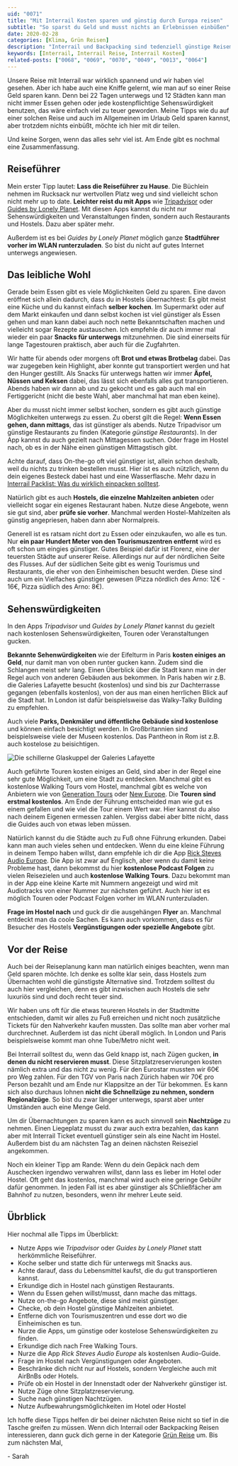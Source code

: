 ```yaml
---
uid: "0071"
title: "Mit Interrail Kosten sparen und günstig durch Europa reisen"
subtitle: "So sparst du Geld und musst nichts an Erlebnissen einbüßen"
date: 2020-02-28
categories: [Klima, Grün Reisen]
description: "Interrail und Backpacking sind tedenziell günstige Reisemethoden. Trotzdem gibt es viele Ecken und Enden an denen man einiges sparen kann."
keywords: [Interrail, Interrail Reise, Interrail Kosten]
related-posts: ["0068", "0069", "0070", "0049", "0013", "0064"]
---
```

Unsere Reise mit Interrail war wirklich spannend und wir haben viel gesehen. Aber ich habe auch eine Kniffe gelernt, wie man auf so einer Reise Geld sparen kann. Denn bei 22 Tagen unterwegs und 12 Städten kann man nicht immer Essen gehen oder jede kostenpflichtige Sehenswürdigkeit benutzen, das wäre einfach viel zu teuer geworden. Meine Tipps wie du auf einer solchen Reise und auch im Allgemeinen im Urlaub Geld sparen kannst, aber trotzdem nichts einbüßt, möchte ich hier mit dir teilen.

Und keine Sorgen, wenn das alles sehr viel ist. Am Ende gibt es nochmal eine Zusammenfassung.

## Reiseführer
Mein erster Tipp lautet: **Lass die Reiseführer zu Hause**. Die Büchlein nehmen im Rucksack nur wertvollen Platz weg und sind vielleicht schon nicht mehr up to date. **Leichter reist du mit Apps** wie [Tripadvisor](https://play.google.com/store/apps/details?id=com.tripadvisor.tripadvisor) oder [Guides by Lonely Planet](https://play.google.com/store/apps/details?id=com.lonelyplanet.guides). Mit diesen Apps kannst du nicht nur Sehenswürdigkeiten und Veranstaltungen finden, sondern auch Restaurants und Hostels. Dazu aber später mehr.

Außerdem ist es bei _Guides by Lonely Planet_ möglich ganze **Stadtführer vorher im WLAN runterzuladen**. So bist du nicht auf gutes Internet unterwegs angewiesen.

## Das leibliche Wohl
Gerade beim Essen gibt es viele Möglichkeiten Geld zu sparen. Eine davon eröffnet sich allein dadurch, dass du in Hostels übernachtest: Es gibt meist eine Küche und du kannst einfach **selber kochen**. Im Supermarkt oder auf dem Markt einkaufen und dann selbst kochen ist viel günstiger als Essen gehen und man kann dabei auch noch nette Bekanntschaften machen und vielleicht sogar Rezepte austauschen. Ich empfehle dir auch immer mal wieder ein paar **Snacks für unterwegs** mitzunehmen. Die sind einerseits für lange Tagestouren praktisch, aber auch für die Zugfahrten.

Wir hatte für abends oder morgens oft **Brot und etwas Brotbelag** dabei. Das war zugegeben kein Highlight, aber konnte gut transportiert werden und hat den Hunger gestillt. Als Snacks für unterwegs hatten wir immer **Äpfel, Nüssen und Keksen** dabei, das lässt sich ebenfalls alles gut transportieren. Abends haben wir dann ab und zu gekocht und es gab auch mal ein Fertiggericht (nicht die beste Wahl, aber manchmal hat man eben keine).

Aber du musst nicht immer selbst kochen, sondern es gibt auch günstige Möglichkeiten unterwegs zu essen. Zu oberst gilt die Regel: **Wenn Essen gehen, dann mittags**, das ist günstiger als abends. Nutze Tripadvisor um günstige Restaurants zu finden (Kategorie _günstige Restaurants_). In der App kannst du auch gezielt nach Mittagessen suchen. Oder frage im Hostel nach, ob es in der Nähe einen günstigen Mittagstisch gibt.

Achte darauf, dass On-the-go oft viel günstiger ist, allein schon deshalb, weil du nichts zu trinken bestellen musst. Hier ist es auch nützlich, wenn du dein eigenes Besteck dabei hast und eine Wasserflasche. Mehr dazu in [Interrail Packlist: Was du wirklich einpacken solltest](/blog/interrail-pack-liste/).

Natürlich gibt es auch **Hostels, die einzelne Mahlzeiten anbieten** oder vielleicht sogar ein eigenes Restaurant haben. Nutze diese Angebote, wenn sie gut sind, aber **prüfe sie vorher**. Manchmal werden Hostel-Mahlzeiten als günstig angepriesen, haben dann aber Normalpreis.

Generell ist es ratsam nicht dort zu Essen oder einzukaufen, wo alle es tun. Nur **ein paar Hundert Meter von den Tourismuszentren entfernt** wird es oft schon um eingies günstiger. Gutes Beispiel dafür ist Florenz, eine der teuersten Städte auf unserer Reise. Allerdings nur auf der nördlichen Seite des Flusses. Auf der südlichen Seite gibt es wenig Tourismus und Restaurants, die eher von den Einheimischen besucht werden. Diese sind auch um ein Vielfaches günstiger gewesen (Pizza nördlich des Arno: 12€ - 16€, Pizza südlich des Arno: 8€).

## Sehenswürdigkeiten
In den Apps _Tripadvisor_ und _Guides by Lonely Planet_ kannst du gezielt nach kostenlosen Sehenswürdigkeiten, Touren oder Veranstaltungen gucken.

**Bekannte Sehenwürdigkeiten** wie der Eifelturm in Paris **kosten einiges an Geld**, nur damit man von oben runter gucken kann. Zudem sind die Schlangen meist sehr lang. Einen Überblick über die Stadt kann man in der Regel auch von anderen Gebäuden aus bekommen. In Paris haben wir z.B. die Galeries Lafayette besucht (kostenlos) und sind bis zur Dachterrasse gegangen (ebenfalls kostenlos), von der aus man einen herrlichen Blick auf die Stadt hat. In London ist dafür beispielsweise das Walky-Talky Building zu empfehlen.

Auch viele **Parks, Denkmäler und öffentliche Gebäude sind kostenlose** und können einfach besichtigt werden. In Großbritannien sind beispielsweise viele der Museen kostenlos. Das Pantheon in Rom ist z.B. auch kostelose zu beisichtigen.

![Die schillerne Glaskuppel der Galeries Lafayette](/assets/inpost-images/2020/2020-02-28-galeries-lafayette.jpg)

Auch geführte Touren kosten einiges an Geld, sind aber in der Regel eine sehr gute Möglichkeit, um eine Stadt zu entdecken. Manchmal gibt es kostenlose Walking Tours vom Hostel, manchmal gibt es welche von Anbietern wie von [Generation Tours](https://www.generationtours.com/) oder [New Europe](https://www.neweuropetours.eu/). Die **Touren sind erstmal kostenlos**. Am Ende der Führung entscheided man wie gut es einem gefallen und wie viel die Tour einem Wert war. Hier kannst du also nach deinem Eigenen ermessen zahlen. Vergiss dabei aber bitte nicht, dass die Guides auch von etwas leben müssen.

Natürlich kannst du die Städte auch zu Fuß ohne Führung erkunden. Dabei kann man auch vieles sehen und entdecken. Wenn du eine kleine Führung in deinem Tempo haben willst, dann empfehle ich dir die App [Rick Steves Audio Europe](https://play.google.com/store/apps/details?id=com.ricksteves.audioeurope). Die App ist zwar auf Englisch, aber wenn du damit keine Probleme hast, dann bekommst du hier **kostenlose Podcast Folgen** zu vielen Reisezielen und auch **kostenlose Walking Tours**. Dazu bekommt man in der App eine kleine Karte mit Nummern angezeigt und wird mit Audiotracks von einer Nummer zur nächsten geführt. Auch hier ist es möglich Touren oder Podcast Folgen vorher im WLAN runterzuladen.

**Frage im Hostel nach** und guck dir die ausgehängen **Flyer** an. Manchmal entdeckt man da coole Sachen. Es kann auch vorkommen, dass es für Besucher des Hostels **Vergünstigungen oder spezielle Angebote** gibt.

## Vor der Reise
Auch bei der Reiseplanung kann man natürlich einiges beachten, wenn man Geld sparen möchte. Ich denke es sollte klar sein, dass Hostels zum Übernachten wohl die günstigste Alternative sind. Trotzdem solltest du auch hier vergleichen, denn es gibt inzwischen auch Hostels die sehr luxuriös sind und doch recht teuer sind.

Wir haben uns oft für die etwas teureren Hostels in der Stadtmitte entschieden, damit wir alles zu Fuß erreichen und nicht noch zusätzliche Tickets für den Nahverkehr kaufen mussten. Das sollte man aber vorher mal durchrechnet. Außerdem ist das nicht überall möglich. In London und Paris beispielsweise kommt man ohne Tube/Metro nicht weit.

Bei Interrail solltest du, wenn das Geld knapp ist, nach Zügen gucken, **in denen du nicht reservieren musst**. Diese Sitzplatzreservierungen kosten nämlich extra und das nicht zu wenig. Für den Eurostar mussten wir 60€ pro Weg zahlen. Für den TGV von Paris nach Zürich haben wir 70€ pro Person bezahlt und am Ende nur Klappsitze an der Tür bekommen. Es kann sich also durchaus lohnen **nicht die Schnellzüge zu nehmen, sondern Regionalzüge**. So bist du zwar länger unterwegs, sparst aber unter Umständen auch eine Menge Geld.

Um dir Übernachtungen zu sparen kann es auch sinnvoll sein **Nachtzüge** zu nehmen. Einen Liegeplatz musst du zwar auch extra bezahlen, das kann aber mit Interrail Ticket eventuell günstiger sein als eine Nacht im Hostel. Außerdem bist du am nächsten Tag an deinen nächsten Reiseziel angekommen.

Noch ein kleiner Tipp am Rande: Wenn du dein Gepäck nach dem Auschecken irgendwo verwahren willst, dann lass es lieber im Hotel oder Hostel. Oft geht das kostenlos, manchmal wird auch eine geringe Gebühr dafür genommen. In jeden Fall ist es aber günstiger als SChließfächer am Bahnhof zu nutzen, besonders, wenn ihr mehrer Leute seid.

## Übrblick
Hier nochmal alle Tipps im Überblickt:
- Nutze Apps wie _Tripadvisor_ oder _Guides by Lonely Planet_ statt herkömmliche Reiseführer.
- Koche selber und statte dich für unterwegs mit Snacks aus.
- Achte darauf, dass du Lebensmittel kaufst, die du gut transportieren kannst.
- Erkundige dich in Hostel nach günstigen Restaurants.
- Wenn du Essen gehen willst/musst, dann mache das mittags.
- Nutze on-the-go Angebote, diese sind meist günstiger.
- Checke, ob dein Hostel günstige Mahlzeiten anbietet.
- Entferne dich von Tourismuszentren und esse dort wo die Einheimischen es tun.
- Nurze die Apps, um günstige oder kostelose Sehenswürdigkeiten zu finden.
- Erkundige dich nach Free Walking Tours.
- Nurze die App _Rick Steves Audio Europe_ als kostenlsen Audio-Guide.
- Frage im Hostel nach Vergünstigungen oder Angeboten.
- Beschränke dich nicht nur auf Hostels, sondern Vergleiche auch mit AirBnBs oder Hotels.
- Prüfe ob ein Hostel in der Innenstadt oder der Nahverkehr günstiger ist.
- Nutze Züge ohne Sitzplatzreservierung.
- Suche nach günstigen Nachtzügen.
- Nutze Aufbewahrungsmöglichkeiten im Hotel oder Hostel

Ich hoffe diese Tipps helfen dir bei deiner nächsten Reise nicht so tief in die Tasche greifen zu müssen. Wenn dich Interrail oder Backpacking Reisen interessieren, dann guck dich gerne in der Kategorie [Grün Reise](/category/gruen-reisen) um. Bis zum nächsten Mal,

\- Sarah
